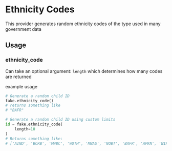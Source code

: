 # Ethnicity Codes
This provider generates random ethnicity codes of the type used in many 
government data

## Usage
### ethnicity_code

Can take an optional argument: `length` which determines
how many codes are returned

example usage
```python
# Generate a random child ID
fake.ethnicity_code()
# returns something like 
# "BAFR"

# Generate a random child ID using custom limits
id = fake.ethnicity_code(
    length=10
)
# Returns something like: 
# ['AIND', 'BCRB', 'MWBC', 'WOTH', 'MWAS', 'NOBT', 'BAFR', 'APKN', 'WIRI', 'WIRI']
```